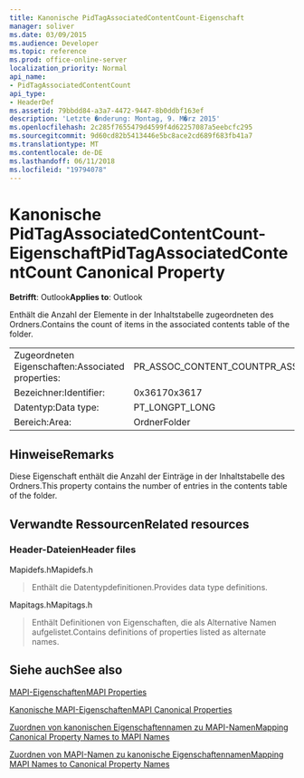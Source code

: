 ```yaml
---
title: Kanonische PidTagAssociatedContentCount-Eigenschaft
manager: soliver
ms.date: 03/09/2015
ms.audience: Developer
ms.topic: reference
ms.prod: office-online-server
localization_priority: Normal
api_name:
- PidTagAssociatedContentCount
api_type:
- HeaderDef
ms.assetid: 79bbdd84-a3a7-4472-9447-8b0ddbf163ef
description: 'Letzte �nderung: Montag, 9. M�rz 2015'
ms.openlocfilehash: 2c285f7655479d4599f4d62257087a5eebcfc295
ms.sourcegitcommit: 9d60cd82b5413446e5bc8ace2cd689f683fb41a7
ms.translationtype: MT
ms.contentlocale: de-DE
ms.lasthandoff: 06/11/2018
ms.locfileid: "19794078"
---
```

# <a name="pidtagassociatedcontentcount-canonical-property"></a><span data-ttu-id="358cb-103">Kanonische PidTagAssociatedContentCount-Eigenschaft</span><span class="sxs-lookup"><span data-stu-id="358cb-103">PidTagAssociatedContentCount Canonical Property</span></span>

  
  
<span data-ttu-id="358cb-104">**Betrifft**: Outlook</span><span class="sxs-lookup"><span data-stu-id="358cb-104">**Applies to**: Outlook</span></span> 
  
<span data-ttu-id="358cb-105">Enthält die Anzahl der Elemente in der Inhaltstabelle zugeordneten des Ordners.</span><span class="sxs-lookup"><span data-stu-id="358cb-105">Contains the count of items in the associated contents table of the folder.</span></span>
  
|||
|:-----|:-----|
|<span data-ttu-id="358cb-106">Zugeordneten Eigenschaften:</span><span class="sxs-lookup"><span data-stu-id="358cb-106">Associated properties:</span></span>  <br/> |<span data-ttu-id="358cb-107">PR_ASSOC_CONTENT_COUNT</span><span class="sxs-lookup"><span data-stu-id="358cb-107">PR_ASSOC_CONTENT_COUNT</span></span>  <br/> |
|<span data-ttu-id="358cb-108">Bezeichner:</span><span class="sxs-lookup"><span data-stu-id="358cb-108">Identifier:</span></span>  <br/> |<span data-ttu-id="358cb-109">0x3617</span><span class="sxs-lookup"><span data-stu-id="358cb-109">0x3617</span></span>  <br/> |
|<span data-ttu-id="358cb-110">Datentyp:</span><span class="sxs-lookup"><span data-stu-id="358cb-110">Data type:</span></span>  <br/> |<span data-ttu-id="358cb-111">PT_LONG</span><span class="sxs-lookup"><span data-stu-id="358cb-111">PT_LONG</span></span>  <br/> |
|<span data-ttu-id="358cb-112">Bereich:</span><span class="sxs-lookup"><span data-stu-id="358cb-112">Area:</span></span>  <br/> |<span data-ttu-id="358cb-113">Ordner</span><span class="sxs-lookup"><span data-stu-id="358cb-113">Folder</span></span>  <br/> |
   
## <a name="remarks"></a><span data-ttu-id="358cb-114">Hinweise</span><span class="sxs-lookup"><span data-stu-id="358cb-114">Remarks</span></span>

<span data-ttu-id="358cb-115">Diese Eigenschaft enthält die Anzahl der Einträge in der Inhaltstabelle des Ordners.</span><span class="sxs-lookup"><span data-stu-id="358cb-115">This property contains the number of entries in the contents table of the folder.</span></span> 
  
## <a name="related-resources"></a><span data-ttu-id="358cb-116">Verwandte Ressourcen</span><span class="sxs-lookup"><span data-stu-id="358cb-116">Related resources</span></span>

### <a name="header-files"></a><span data-ttu-id="358cb-117">Header-Dateien</span><span class="sxs-lookup"><span data-stu-id="358cb-117">Header files</span></span>

<span data-ttu-id="358cb-118">Mapidefs.h</span><span class="sxs-lookup"><span data-stu-id="358cb-118">Mapidefs.h</span></span>
  
> <span data-ttu-id="358cb-119">Enthält die Datentypdefinitionen.</span><span class="sxs-lookup"><span data-stu-id="358cb-119">Provides data type definitions.</span></span>
    
<span data-ttu-id="358cb-120">Mapitags.h</span><span class="sxs-lookup"><span data-stu-id="358cb-120">Mapitags.h</span></span>
  
> <span data-ttu-id="358cb-121">Enthält Definitionen von Eigenschaften, die als Alternative Namen aufgelistet.</span><span class="sxs-lookup"><span data-stu-id="358cb-121">Contains definitions of properties listed as alternate names.</span></span>
    
## <a name="see-also"></a><span data-ttu-id="358cb-122">Siehe auch</span><span class="sxs-lookup"><span data-stu-id="358cb-122">See also</span></span>



[<span data-ttu-id="358cb-123">MAPI-Eigenschaften</span><span class="sxs-lookup"><span data-stu-id="358cb-123">MAPI Properties</span></span>](mapi-properties.md)
  
[<span data-ttu-id="358cb-124">Kanonische MAPI-Eigenschaften</span><span class="sxs-lookup"><span data-stu-id="358cb-124">MAPI Canonical Properties</span></span>](mapi-canonical-properties.md)
  
[<span data-ttu-id="358cb-125">Zuordnen von kanonischen Eigenschaftennamen zu MAPI-Namen</span><span class="sxs-lookup"><span data-stu-id="358cb-125">Mapping Canonical Property Names to MAPI Names</span></span>](mapping-canonical-property-names-to-mapi-names.md)
  
[<span data-ttu-id="358cb-126">Zuordnen von MAPI-Namen zu kanonische Eigenschaftennamen</span><span class="sxs-lookup"><span data-stu-id="358cb-126">Mapping MAPI Names to Canonical Property Names</span></span>](mapping-mapi-names-to-canonical-property-names.md)

